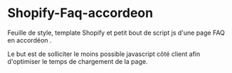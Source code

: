 # Shopify-Faq-accordeon

Feuille de style, template Shopify et petit bout de script js d'une page FAQ en accordéon .

Le but est de solliciter le moins possible javascript côté client afin d'optimiser le temps de chargement de la page.

